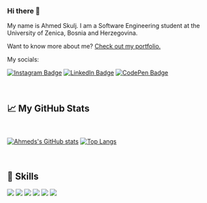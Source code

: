 ### Hi there 👋
My name is Ahmed Skulj. I am a Software Engineering student at the University of Zenica, Bosnia and Herzegovina.

Want to know more about me? [Check out my portfolio.](https://www.ahmedskulj.com/)

My socials:

[![Instagram Badge](https://img.shields.io/badge/Instagram-E4405F?style=for-the-badge&logo=instagram&logoColor=white)](https://www.instagram.com/ahmedskulj00/)
[![LinkedIn Badge]( 	https://img.shields.io/badge/LinkedIn-0077B5?style=for-the-badge&logo=linkedin&logoColor=white)](https://www.linkedin.com/in/ahmedskulj/)
[![CodePen Badge](https://img.shields.io/badge/Facebook-1877F2?style=for-the-badge&logo=facebook&logoColor=white)](https://www.facebook.com/ahmed.skulj/)

<br>

## &#x1f4c8; My GitHub Stats

<br>

[![Ahmeds's GitHub stats](https://github-readme-stats.vercel.app/api?username=ahmedskulj00&count_private=true&theme=tokyonight)](https://github.com/anuraghazra/github-readme-stats)
[![Top Langs](https://github-readme-stats.vercel.app/api/top-langs/?username=ahmedskulj00&count_private=true&theme=tokyonight)](https://github.com/anuraghazra/github-readme-stats)

<br>

## 💼 Skills

![](https://img.shields.io/badge/HTML-239120?style=for-the-badge&logo=html5&logoColor=white)
![](https://img.shields.io/badge/CSS-239120?&style=for-the-badge&logo=css3&logoColor=white)
![](https://img.shields.io/badge/JavaScript-F7DF1E?style=for-the-badge&logo=javascript&logoColor=black)
![](https://img.shields.io/badge/C%2B%2B-00599C?style=for-the-badge&logo=c%2B%2B&logoColor=white)
![](https://img.shields.io/badge/React-20232A?style=for-the-badge&logo=react&logoColor=61DAFB)
![](https://img.shields.io/badge/Microsoft_SQL_Server-CC2927?style=for-the-badge&logo=microsoft-sql-server&logoColor=white)
